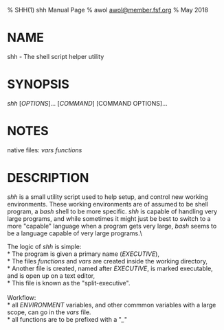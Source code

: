% SHH(1) shh Manual Page
% awol <awol@member.fsf.org>
% May 2018

# NAME

shh - The shell script helper utility

# SYNOPSIS

*shh* [*OPTIONS*]... [*COMMAND*] [COMMAND OPTIONS]...

# NOTES

native files: *vars* *functions*

# DESCRIPTION

*shh* is a small utility script used to help setup, and control new working environments. 
These working environments are of assumed to be shell program, a *bash* shell to be more specific.
*shh* is capable of handling very large programs, and while sometimes it might just be best to switch to a more "capable" language
when a program gets very large, *bash* seems to be a language capable of very large programs.\ 

The logic of *shh* is simple:\
\* The program is given a primary name (*EXECUTIVE*),\
\* The files *functions* and *vars* are created inside the working directory,\
\* Another file is created, named after *EXECUTIVE*, is marked executable, and is open up on a text editor,\
\* This file is known as the "split-executive".\
\
Workflow:\
\* all *ENVIRONMENT* variables, and other commmon variables with a large scope, can go in the *vars* file.\
\* all functions are to be prefixed with a "*_*" 



